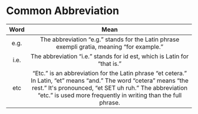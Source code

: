 # Common Abbreviation

| Word | Mean |
| :--: | :--: |
| e.g.  | The abbreviation “e.g.” stands for the Latin phrase exempli gratia, meaning “for example.”  |
| i.e. | The abbreviation “i.e.” stands for id est, which is Latin for “that is.” |
| etc | “Etc.” is an abbreviation for the Latin phrase “et cetera.” In Latin, “et” means “and.” The word “cetera” means “the rest.” It's pronounced, “et SET uh ruh.” The abbreviation “etc.” is used more frequently in writing than the full phrase. |

